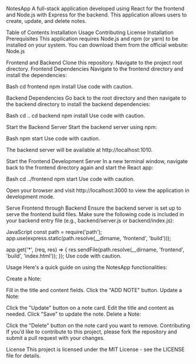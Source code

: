 NotesApp
A full-stack application developed using React for the frontend and Node.js with Express for the backend. This application allows users to create, update, and delete notes.

Table of Contents
Installation
Usage
Contributing
License
Installation
Prerequisites
This application requires Node.js and npm (or yarn) to be installed on your system. You can download them from the official website: Node.js   

Frontend and Backend
Clone this repository.
Navigate to the project root directory.
Frontend Dependencies
Navigate to the frontend directory and install the dependencies:

Bash
cd frontend
npm install
Use code with caution.

Backend Dependencies
Go back to the root directory and then navigate to the backend directory to install the backend dependencies:

Bash
cd ..
cd backend
npm install
Use code with caution.

Start the Backend Server
Start the backend server using npm:

Bash
npm start
Use code with caution.

The backend server will be available at http://localhost:1010.

Start the Frontend Development Server
In a new terminal window, navigate back to the frontend directory again and start the React app:

Bash
cd ../frontend
npm start
Use code with caution.

Open your browser and visit http://localhost:3000 to view the application in development mode.

Serve Frontend through Backend
Ensure the backend server is set up to serve the frontend build files. Make sure the following code is included in your backend entry file (e.g., backend/server.js or backend/index.js):

JavaScript
const path = require('path');
app.use(express.static(path.resolve(__dirname, 'frontend', 'build')));

app.get('*', (req, res) => {
  res.sendFile(path.resolve(__dirname, 'frontend',   
 'build', 'index.html'));
});
Use code with caution.

Usage
Here's a quick guide on using the NotesApp functionalities:

Create a Note:

Fill in the title and content fields.
Click the "ADD NOTE" button.
Update a Note:

Click the "Update" button on a note card.
Edit the title and content as needed.
Click "Save" to update the note.
Delete a Note:

Click the "Delete" button on the note card you want to remove.
Contributing
If you’d like to contribute to this project, please fork the repository and submit a pull request with your changes.

License
This project is licensed under the MIT License - see the LICENSE file for details.
